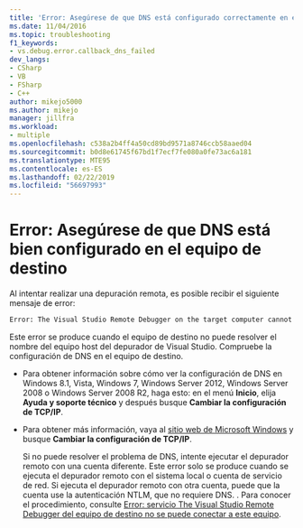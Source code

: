 ```yaml
---
title: 'Error: Asegúrese de que DNS está configurado correctamente en el equipo de destino | Microsoft Docs'
ms.date: 11/04/2016
ms.topic: troubleshooting
f1_keywords:
- vs.debug.error.callback_dns_failed
dev_langs:
- CSharp
- VB
- FSharp
- C++
author: mikejo5000
ms.author: mikejo
manager: jillfra
ms.workload:
- multiple
ms.openlocfilehash: c538a2b4ff4a50cd89bd9571a8746ccb58aaed04
ms.sourcegitcommit: b0d8e61745f67bd1f7ecf7fe080a0fe73ac6a181
ms.translationtype: MTE95
ms.contentlocale: es-ES
ms.lasthandoff: 02/22/2019
ms.locfileid: "56697993"
---
```

# <a name="error-ensure-that-dns-is-correctly-configured-on-the-target-computer"></a>Error: Asegúrese de que DNS está bien configurado en el equipo de destino
Al intentar realizar una depuración remota, es posible recibir el siguiente mensaje de error:

```cmd
Error: The Visual Studio Remote Debugger on the target computer cannot connect back to this computer. Ensure that DNS is correctly configured on the target computer.
```

 Este error se produce cuando el equipo de destino no puede resolver el nombre del equipo host del depurador de Visual Studio. Compruebe la configuración de DNS en el equipo de destino.

- Para obtener información sobre cómo ver la configuración de DNS en Windows 8.1, Vista, Windows 7, Windows Server 2012, Windows Server 2008 o Windows Server 2008 R2, haga esto: en el menú **Inicio**, elija **Ayuda y soporte técnico** y después busque **Cambiar la configuración de TCP/IP**.

- Para obtener más información, vaya al [sitio web de Microsoft Windows](http://go.microsoft.com/fwlink/?LinkId=252720) y busque **Cambiar la configuración de TCP/IP**.

  Si no puede resolver el problema de DNS, intente ejecutar el depurador remoto con una cuenta diferente. Este error solo se produce cuando se ejecuta el depurador remoto con el sistema local o cuenta de servicio de red. Si ejecuta el depurador remoto con otra cuenta, puede que la cuenta use la autenticación NTLM, que no requiere DNS. . Para conocer el procedimiento, consulte [Error: servicio The Visual Studio Remote Debugger del equipo de destino no se puede conectar a este equipo](../debugger/error-the-visual-studio-remote-debugger-service-on-the-target-computer-cannot-connect-back-to-this-computer.md).
